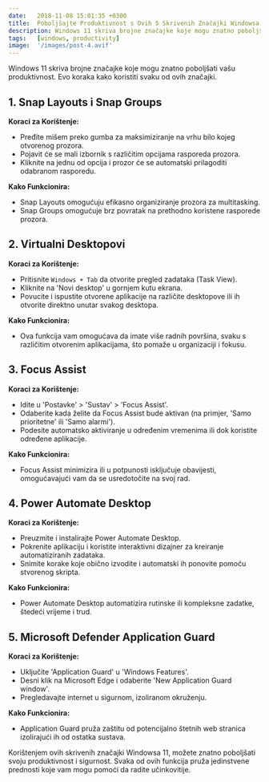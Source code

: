 ```yaml
---
date:   2018-11-08 15:01:35 +0300
title:  Poboljšajte Produktivnost s Ovih 5 Skrivenih Značajki Windowsa 11
description: Windows 11 skriva brojne značajke koje mogu znatno poboljšati vašu produktivnost. Evo koraka kako koristiti svaku od ovih značajki.
tags:   [windows, productivity]
image:  '/images/post-4.avif'
---
```

Windows 11 skriva brojne značajke koje mogu znatno poboljšati vašu produktivnost. Evo koraka kako koristiti svaku od ovih značajki.

## 1. Snap Layouts i Snap Groups
**Koraci za Korištenje:**
- Pređite mišem preko gumba za maksimiziranje na vrhu bilo kojeg otvorenog prozora.
- Pojavit će se mali izbornik s različitim opcijama rasporeda prozora.
- Kliknite na jednu od opcija i prozor će se automatski prilagoditi odabranom rasporedu.

**Kako Funkcionira:**
- Snap Layouts omogućuju efikasno organiziranje prozora za multitasking.
- Snap Groups omogućuje brz povratak na prethodno koristene rasporede prozora.

## 2. Virtualni Desktopovi
**Koraci za Korištenje:**
- Pritisnite `Windows + Tab` da otvorite pregled zadataka (Task View).
- Kliknite na 'Novi desktop' u gornjem kutu ekrana.
- Povucite i ispustite otvorene aplikacije na različite desktopove ili ih otvorite direktno unutar svakog desktopa.

**Kako Funkcionira:**
- Ova funkcija vam omogućava da imate više radnih površina, svaku s različitim otvorenim aplikacijama, što pomaže u organizaciji i fokusu.

## 3. Focus Assist
**Koraci za Korištenje:**
- Idite u 'Postavke' > 'Sustav' > 'Focus Assist'.
- Odaberite kada želite da Focus Assist bude aktivan (na primjer, 'Samo prioritetne' ili 'Samo alarmi').
- Podesite automatsko aktiviranje u određenim vremenima ili dok koristite određene aplikacije.

**Kako Funkcionira:**
- Focus Assist minimizira ili u potpunosti isključuje obavijesti, omogućavajući vam da se usredotočite na svoj rad.

## 4. Power Automate Desktop
**Koraci za Korištenje:**
- Preuzmite i instalirajte Power Automate Desktop.
- Pokrenite aplikaciju i koristite interaktivni dizajner za kreiranje automatiziranih zadataka.
- Snimite korake koje obično izvodite i automatski ih ponovite pomoću stvorenog skripta.

**Kako Funkcionira:**
- Power Automate Desktop automatizira rutinske ili kompleksne zadatke, štedeći vrijeme i trud.

## 5. Microsoft Defender Application Guard
**Koraci za Korištenje:**
- Uključite 'Application Guard' u 'Windows Features'.
- Desni klik na Microsoft Edge i odaberite 'New Application Guard window'.
- Pregledavajte internet u sigurnom, izoliranom okruženju.

**Kako Funkcionira:**
- Application Guard pruža zaštitu od potencijalno štetnih web stranica izolirajući ih od ostatka sustava.

Korištenjem ovih skrivenih značajki Windowsa 11, možete znatno poboljšati svoju produktivnost i sigurnost. Svaka od ovih funkcija pruža jedinstvene prednosti koje vam mogu pomoći da radite učinkovitije.
